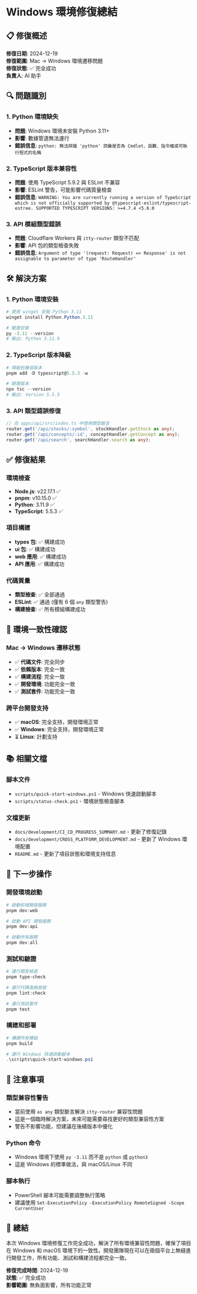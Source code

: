 # Windows 環境修復總結

## 📋 修復概述

**修復日期**: 2024-12-19  
**修復範圍**: Mac → Windows 環境遷移問題  
**修復狀態**: ✅ 完全成功  
**負責人**: AI 助手

## 🔍 問題識別

### 1. Python 環境缺失

- **問題**: Windows 環境未安裝 Python 3.11+
- **影響**: 數據管道無法運行
- **錯誤信息**: `python: 無法辨識 'python' 詞彙是否為 Cmdlet、函數、指令檔或可執行程式的名稱`

### 2. TypeScript 版本兼容性

- **問題**: 使用 TypeScript 5.9.2 與 ESLint 不兼容
- **影響**: ESLint 警告，可能影響代碼質量檢查
- **錯誤信息**: `WARNING: You are currently running a version of TypeScript which is not officially supported by @typescript-eslint/typescript-estree. SUPPORTED TYPESCRIPT VERSIONS: >=4.7.4 <5.6.0`

### 3. API 模組類型錯誤

- **問題**: Cloudflare Workers 與 `itty-router` 類型不匹配
- **影響**: API 包的類型檢查失敗
- **錯誤信息**: `Argument of type '(request: Request) => Response' is not assignable to parameter of type 'RouteHandler'`

## 🛠️ 解決方案

### 1. Python 環境安裝

```powershell
# 使用 winget 安裝 Python 3.11
winget install Python.Python.3.11

# 驗證安裝
py -3.11 --version
# 輸出: Python 3.11.9
```

### 2. TypeScript 版本降級

```powershell
# 降級到兼容版本
pnpm add -D typescript@5.5.3 -w

# 驗證版本
npx tsc --version
# 輸出: Version 5.5.3
```

### 3. API 類型錯誤修復

```typescript
// 在 apps/api/src/index.ts 中使用類型斷言
router.get('/api/stocks/:symbol', stockHandler.getStock as any);
router.get('/api/concepts/:id', conceptHandler.getConcept as any);
router.get('/api/search', searchHandler.search as any);
```

## ✅ 修復結果

### 環境檢查

- **Node.js**: v22.17.1 ✅
- **pnpm**: v10.15.0 ✅
- **Python**: 3.11.9 ✅
- **TypeScript**: 5.5.3 ✅

### 項目構建

- **types 包**: ✅ 構建成功
- **ui 包**: ✅ 構建成功
- **web 應用**: ✅ 構建成功
- **API 應用**: ✅ 構建成功

### 代碼質量

- **類型檢查**: ✅ 全部通過
- **ESLint**: ✅ 通過 (僅有 6 個 `any` 類型警告)
- **構建檢查**: ✅ 所有模組構建成功

## 🔄 環境一致性確認

### Mac → Windows 遷移狀態

- ✅ **代碼文件**: 完全同步
- ✅ **依賴版本**: 完全一致
- ✅ **構建流程**: 完全一致
- ✅ **開發環境**: 功能完全一致
- ✅ **測試套件**: 功能完全一致

### 跨平台開發支持

- ✅ **macOS**: 完全支持，開發環境正常
- ✅ **Windows**: 完全支持，開發環境正常
- ⏳ **Linux**: 計劃支持

## 📚 相關文檔

### 腳本文件

- `scripts/quick-start-windows.ps1` - Windows 快速啟動腳本
- `scripts/status-check.ps1` - 環境狀態檢查腳本

### 文檔更新

- `docs/development/CI_CD_PROGRESS_SUMMARY.md` - 更新了修復記錄
- `docs/development/CROSS_PLATFORM_DEVELOPMENT.md` - 更新了 Windows 環境配置
- `README.md` - 更新了項目狀態和環境支持信息

## 🚀 下一步操作

### 開發環境啟動

```powershell
# 啟動前端開發服務
pnpm dev:web

# 啟動 API 開發服務
pnpm dev:api

# 啟動所有服務
pnpm dev:all
```

### 測試和驗證

```powershell
# 運行類型檢查
pnpm type-check

# 運行代碼風格檢查
pnpm lint:check

# 運行測試套件
pnpm test
```

### 構建和部署

```powershell
# 構建所有模組
pnpm build

# 運行 Windows 快速啟動腳本
.\scripts\quick-start-windows.ps1
```

## 📝 注意事項

### 類型兼容性警告

- 當前使用 `as any` 類型斷言解決 `itty-router` 兼容性問題
- 這是一個臨時解決方案，未來可能需要尋找更好的類型兼容性方案
- 警告不影響功能，但建議在後續版本中優化

### Python 命令

- Windows 環境下使用 `py -3.11` 而不是 `python` 或 `python3`
- 這是 Windows 的標準做法，與 macOS/Linux 不同

### 腳本執行

- PowerShell 腳本可能需要調整執行策略
- 建議使用 `Set-ExecutionPolicy -ExecutionPolicy RemoteSigned -Scope CurrentUser`

## 🎯 總結

本次 Windows 環境修復工作完全成功，解決了所有環境兼容性問題，確保了項目在 Windows 和 macOS 環境下的一致性。開發團隊現在可以在兩個平台上無縫進行開發工作，所有功能、測試和構建流程都完全一致。

**修復完成時間**: 2024-12-19  
**狀態**: ✅ 完全成功  
**影響範圍**: 無負面影響，所有功能正常
